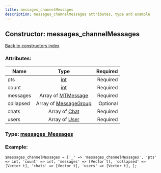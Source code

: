 ```yaml
---
title: messages_channelMessages
description: messages_channelMessages attributes, type and example
---
```

## Constructor: messages\_channelMessages  
[Back to constructors index](index.md)



### Attributes:

| Name     |    Type       | Required |
|----------|:-------------:|---------:|
|pts|[int](../types/int.md) | Required|
|count|[int](../types/int.md) | Required|
|messages|Array of [MTMessage](../types/MTMessage.md) | Required|
|collapsed|Array of [MessageGroup](../types/MessageGroup.md) | Optional|
|chats|Array of [Chat](../types/Chat.md) | Required|
|users|Array of [User](../types/User.md) | Required|



### Type: [messages\_Messages](../types/messages_Messages.md)


### Example:

```
$messages_channelMessages = ['_' => 'messages_channelMessages', 'pts' => int, 'count' => int, 'messages' => [Vector t], 'collapsed' => [Vector t], 'chats' => [Vector t], 'users' => [Vector t], ];
```